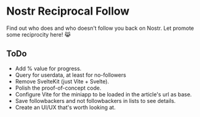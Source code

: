# Nostr Reciprocal Follow

Find out who does and who doesn't follow you back on Nostr.
Let promote some reciprocity here! 😹

## ToDo

-   Add % value for progress.
-   Query for userdata, at least for no-followers
-   Remove SvelteKit (just Vite + Svelte).
-   Polish the proof-of-concept code.
-   Configure Vite for the miniapp to be loaded in the article's url as base.
-   Save followbackers and not followbackers in lists to see details.
-   Create an UI/UX that's worth looking at.
